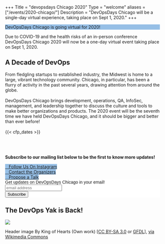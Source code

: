 +++
Title = "devopsdays Chicago 2020"
Type = "welcome"
aliases = ["/events/2020-chicago/"]
Description = "DevOpsDays Chicago will be a single-day virtual experience, taking place on Sept 1, 2020."
+++

<div class = "row">
  <div class = "col-md-6 push-md-6">
  <p class="btn btn-primary btn-block" style = "margin-top: 10px; margin-bottom: 10px; background-color: #96bfe6; border-color: #96bfe6;">DevOpsDays Chicago is going virtual for 2020!</p>

  Due to COVID-19 and the health risks of an in-person conference DevOpsDays Chicago 2020 will now be a one-day virtual event taking place on Sept 1, 2020.

<h2>A Decade of DevOps</h2>
From fledgling startups to established industry, the Midwest is home to a large, vibrant technology community. Chicago, in particular, has been a flurry of activity in the past several years, drawing attention from around the globe.
<br><br>
DevOpsDays Chicago brings development, operations, QA, InfoSec, management, and leadership together to discuss the culture and tools to make better organizations and products. The 2020 event will be the seventh time we have held DevOpsDays Chicago, and it should be bigger and better than ever before!
<!-- <br><br>
The format of DevOpsDays Chicago includes a single track of 30 minute talks in the morning of each day, followed by Ignite talks (5 minute lightning talks). We spend the rest of the afternoon in Open Spaces, which are considered a key portion of the event. -->
<br><br>
{{< cfp_dates >}}
<br><br>

<br><br>
<b>Subscribe to our mailing list below to be the first to know more updates!</b>
<div class = "row">
  <div class = "col-md-12">
    <div class = "row justify-content-center">
      <!-- <div class = "d-flex p-2">
        <a class="btn btn-primary btn-block"  style = "margin-top: 10px; margin-bottom: 10px; background-color: #96bfe6; border-color: #96bfe6;" href="/events/2020-chicago/sponsor">
          <i class="fa fa-money fa-lg"></i>&nbsp;&nbsp;&nbsp;Sponsor the Conference
        </a>
      </div> -->
      <div class = "d-flex p-2">
        <a class="btn btn-primary btn-block"  style = "margin-top: 10px; margin-bottom: 10px; background-color: #96bfe6; border-color: #96bfe6;" href="https://www.instagram.com/devopsdayschi/">
          <i class="fa fa-instagram fa-lg"></i>&nbsp;&nbsp;&nbsp;Follow Us On Instagram
        </a>
      </div>
      <div class = "d-flex p-2">
        <a class="btn btn-primary btn-block"  style = "margin-top: 10px; margin-bottom: 10px; background-color: #96bfe6; border-color: #96bfe6;" href="/events/2020-chicago/contact">
          <i class="fa fa-envelope-o fa-lg"></i>&nbsp;&nbsp;&nbsp;Contact the Organizers
        </a>
      </div>
      <div class = "d-flex p-2">
        <a class="btn btn-primary btn-block"  style = "margin-top: 10px; margin-bottom: 10px; background-color: #96bfe6; border-color: #96bfe6;" href="https://www.papercall.io/devopsdays-chicago-2020">
          <i class="fa fa-microphone fa-lg"></i>&nbsp;&nbsp;&nbsp;Propose a Talk
        </a>
      </div>
    </div>

  <div class = "row">
  <div class = "col-md-6">
  
  <!-- Begin Mailchimp Signup Form -->
  <link href="//cdn-images.mailchimp.com/embedcode/slim-10_7.css" rel="stylesheet" type="text/css">
  <style type="text/css">
    #mc_embed_signup{background:#fff; clear:left; font:14px Helvetica,Arial,sans-serif; }
    /* Add your own Mailchimp form style overrides in your site stylesheet or in this style block.
      We recommend moving this block and the preceding CSS link to the HEAD of your HTML file. */
  </style>
  <div id="mc_embed_signup">
  <form action="https://devopsdays.us17.list-manage.com/subscribe/post?u=73fa675560db334c7a7c193b4&amp;id=f0b1752604" method="post" id="mc-embedded-subscribe-form" name="mc-embedded-subscribe-form" class="validate" target="_blank" novalidate>
      <div id="mc_embed_signup_scroll">
    <label for="mce-EMAIL">Get updates on DevOpsDays Chicago in your email!</label>
    <input type="email" value="" name="EMAIL" class="email" id="mce-EMAIL" placeholder="email address" required>
      <!-- real people should not fill this in and expect good things - do not remove this or risk form bot signups-->
      <div style="position: absolute; left: -5000px;" aria-hidden="true"><input type="text" name="b_73fa675560db334c7a7c193b4_f0b1752604" tabindex="-1" value=""></div>
      <div class="clear"><input type="submit" value="Subscribe" name="subscribe" id="mc-embedded-subscribe" class="button"></div>
      </div>
  </form>

  </div>

  <!--End mc_embed_signup-->
  </div>
</div>
  </div>
</div> 

  </div>
  <div class = "col-md-6 pull-md-6">
    <div class = "row"><!-- begin a content element -->
      <div class = "col-md-12">
      <!-- <div class = "row justify-content-center">
        <div class = "d-flex p-2">
          <a class="btn btn-primary btn-block"  style = "margin-top: 10px; margin-bottom: 10px; background-color: #96bfe6; border-color: #96bfe6;" href="/events/2020-chicago/sponsor">
            <i class="fa fa-money fa-lg"></i>&nbsp;&nbsp;&nbsp;Sponsor the Conference
          </a>
        </div>
        <div class = "d-flex p-2">
          <a class="btn btn-primary btn-block"  style = "margin-top: 10px; margin-bottom: 10px; background-color: #96bfe6; border-color: #96bfe6;" href="/events/2020-chicago/contact">
            <i class="fa fa-envelope-o fa-lg"></i>&nbsp;&nbsp;&nbsp;Contact the Organizers
          </a>
        </div>
        </div>
      </div>
    </div>
        <div class = "row">
      <div class = "col-md-12">
      <div class = "row justify-content-center">
        <div class = "d-flex p-2">
          <a class="btn btn-primary btn-block"  style = "margin-top: 10px; margin-bottom: 10px; background-color: #96bfe6; border-color: #96bfe6;" href="/events/2020-chicago/program">
            <i class="fa fa-book fa-lg"></i>&nbsp;&nbsp;&nbsp;View the Program
          </a>
        </div>
        </div>
      </div>
    </div> -->
<h2>The DevOps Yak is Back!</h2>
<img src = "/events/2020-chicago/yak.png" class = "img-fluid">

  </div>

</div>

<p class="font-italic">Header image By King of Hearts (Own work) [<a href="http://creativecommons.org/licenses/by-sa/3.0">CC BY-SA 3.0</a> or <a href="http://www.gnu.org/copyleft/fdl.html">GFDL</a>], <a href="https://commons.wikimedia.org/wiki/File%3AChicago_from_North_Avenue_Beach_June_2015_panorama_2.jpg">via Wikimedia Commons</a></p>
